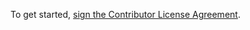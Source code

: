 To get started, <a href="https://www.clahub.com/agreements/projectdanube/xdi-tutorial">sign the Contributor License Agreement</a>. 
